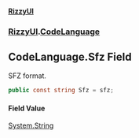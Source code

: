 #### [RizzyUI](index 'index')
### [RizzyUI](RizzyUI 'RizzyUI').[CodeLanguage](RizzyUI.CodeLanguage 'RizzyUI.CodeLanguage')

## CodeLanguage.Sfz Field

SFZ format.

```csharp
public const string Sfz = sfz;
```

#### Field Value
[System.String](https://docs.microsoft.com/en-us/dotnet/api/System.String 'System.String')